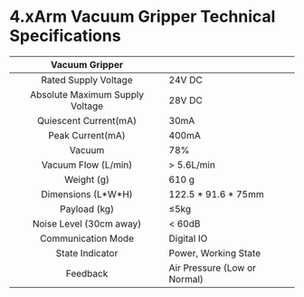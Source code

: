﻿
# 4.xArm Vacuum Gripper Technical Specifications

|Vacuum Gripper||
| :-: | :- |
|Rated Supply Voltage|24V DC|
|Absolute Maximum Supply Voltage|28V DC|
|Quiescent Current(mA)|30mA|
|Peak Current(mA)|400mA|
|Vacuum|78%|
|Vacuum Flow (L/min)|> 5.6L/min|
|Weight (g)|610 g|
|Dimensions (L\*W\*H)|122\.5 \* 91.6 \* 75mm|
|Payload (kg)|≤5kg|
|Noise Level (30cm away)|< 60dB|
|Communication Mode|Digital IO |
|State Indicator|Power, Working State|
|Feedback|Air Pressure (Low or Normal)|



